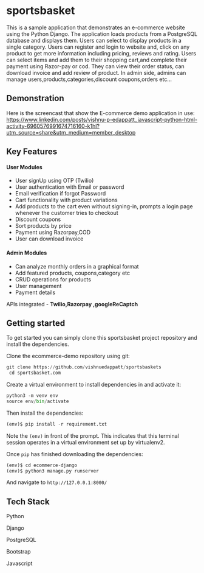 # sportsbasket
This is a sample application that demonstrates an e-commerce website using the Python Django. The application loads products from a PostgreSQL database and displays them. Users can select to display products in a single category. Users can register and login to website and, click on any product to get more information including pricing, reviews and rating. Users can select items and add them to their shopping cart,and complete their payment using Razor-pay or cod. They can view their order status, can download invoice and add review of product.
In admin side, admins can manage users,products,categories,discount coupons,orders etc...


## Demonstration

Here is the screencast that show the E-commerce demo application in use: 
https://www.linkedin.com/posts/vishnu-p-edappatt_javascript-python-html-activity-6960576991674716160-k1hl?utm_source=share&utm_medium=member_desktop

## Key Features
#### User Modules
* User signUp using OTP (Twilio)
* User authentication with Email or password
* Email verification if forgot Password
* Cart functionality with product variations
* Add products to the cart even without signing-in, prompts a login page whenever the customer tries to checkout
* Discount coupons
* Sort products by price
* Payment using Razorpay,COD
* User can download invoice
#### Admin Modules
* Can analyze monthly orders in a graphical format
* Add featured products, coupons,category etc
* CRUD operations for products
* User management
* Payment details

 APIs integrated -  __Twilio,Razorpay ,googleReCaptch__
## Getting started
To get started you can simply clone this sportsbasket project repository and install the dependencies.

Clone the ecommerce-demo repository using git:
```python
git clone https://github.com/vishnuedappatt/sportsbaskets
 cd sportsbasket.com
```
Create a virtual environment to install dependencies in and activate it:
```python
python3 -m venv env
source env/bin/activate
```

Then install the dependencies:
```python
(env)$ pip install -r requirement.txt
```
Note the ```(env)``` in front of the prompt. This indicates that this terminal session operates in a virtual environment set up by virtualenv2.

Once ```pip``` has finished downloading the dependencies:
```python
(env)$ cd ecommerce-django
(env)$ python3 manage.py runserver
```
And navigate to ```http://127.0.0.1:8000/```


## Tech Stack
  Python
  
  Django
  
  PostgreSQL
  
  Bootstrap
  
  Javascript
